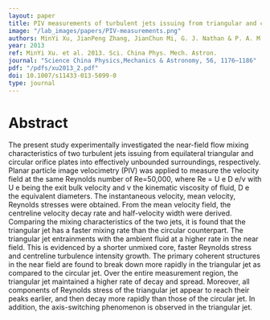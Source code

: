 ```yaml
---
layout: paper
title: PIV measurements of turbulent jets issuing from triangular and circular orifice plates
image: "/lab_images/papers/PIV-measurements.png"
authors: MinYi Xu, JianPeng Zhang, JianChun Mi, G. J. Nathan & P. A. M. Kalt 
year: 2013
ref: MinYi Xu. et al. 2013. Sci. China Phys. Mech. Astron.
journal: "Science China Physics,Mechanics & Astronomy, 56, 1176–1186"
pdf: "/pdfs/xu2013_2.pdf"
doi: 10.1007/s11433-013-5099-0
type: journal
---
```


# Abstract

The present study experimentally investigated the near-field flow mixing characteristics of two turbulent jets issuing from equilateral triangular and circular orifice plates into effectively unbounded surroundings, respectively. Planar particle image velocimetry (PIV) was applied to measure the velocity field at the same Reynolds number of Re=50,000, where Re = U e D e/ν with U e being the exit bulk velocity and ν the kinematic viscosity of fluid, D e the equivalent diameters. The instantaneous velocity, mean velocity, Reynolds stresses were obtained. From the mean velocity field, the centreline velocity decay rate and half-velocity width were derived. Comparing the mixing characteristics of the two jets, it is found that the triangular jet has a faster mixing rate than the circular counterpart. The triangular jet entrainments with the ambient fluid at a higher rate in the near field. This is evidenced by a shorter unmixed core, faster Reynolds stress and centreline turbulence intensity growth. The primary coherent structures in the near field are found to break down more rapidly in the triangular jet as compared to the circular jet. Over the entire measurement region, the triangular jet maintained a higher rate of decay and spread. Moreover, all components of Reynolds stress of the triangular jet appear to reach their peaks earlier, and then decay more rapidly than those of the circular jet. In addition, the axis-switching phenomenon is observed in the triangular jet.

